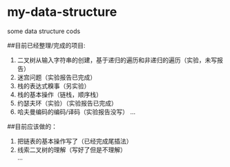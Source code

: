 ﻿# my-data-structure
some data structure cods  


##目前已经整理/完成的项目:
  1. 二叉树从输入字符串的创建，基于递归的遍历和非递归的遍历（实验，未写报告）  
  2. 迷宫问题（实验报告已完成）  
  3. 栈的表达式糗事（另实验）  
  4. 栈的基本操作（链栈，顺序栈）  
  5. 约瑟夫环（实验）（实验报告已完成）   
  6. 哈夫曼编码的编码/译码（实验报告没写）
  ...  

##目前应该做的：
  1. 把链表的基本操作写了（已经完成尾插法）  
  2. 线索二叉树的理解（写好了但是不理解）  
 ...
